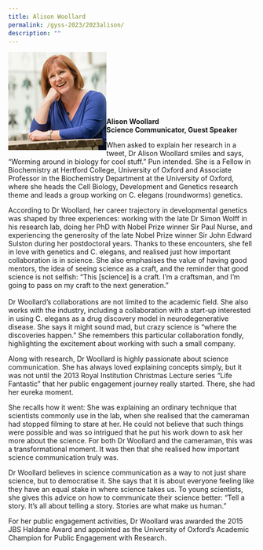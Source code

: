 ```yaml
---
title: Alison Woollard
permalink: /gyss-2023/2023alison/
description: ""
---
```

<img src="/images/GYSS%202022/alison.jpg" alt="Alison Woollard" align="left" style="width:200px">
<br>
<br>
<br>
<br>
<br>
<br>
<br>


**Alison Woollard** <br>
**Science Communicator, Guest Speaker**

When asked to explain her research in a tweet, Dr Alison Woollard smiles and says, “Worming around in biology for cool stuff.” Pun intended. She is a Fellow in Biochemistry at Hertford College, University of Oxford and Associate Professor in the Biochemistry Department at the University of Oxford, where she heads the Cell Biology, Development and Genetics research theme and leads a group working on C. elegans (roundworms) genetics.  
  
According to Dr Woollard, her career trajectory in developmental genetics was shaped by three experiences: working with the late Dr Simon Wolff in his research lab, doing her PhD with Nobel Prize winner Sir Paul Nurse, and experiencing the generosity of the late Nobel Prize winner Sir John Edward Sulston during her postdoctoral years. Thanks to these encounters, she fell in love with genetics and C. elegans, and realised just how important collaboration is in science. She also emphasises the value of having good mentors, the idea of seeing science as a craft, and the reminder that good science is not selfish: “This \[science\] is a craft. I’m a craftsman, and I’m going to pass on my craft to the next generation.”  
&nbsp;  
Dr Woollard’s collaborations are not limited to the academic field. She also works with the industry, including a collaboration with a start-up interested in using C. elegans as a drug discovery model in neurodegenerative disease. She says it might sound mad, but crazy science is “where the discoveries happen.” She remembers this particular collaboration fondly, highlighting the excitement about working with such a small company.  
  
Along with research, Dr Woollard is highly passionate about science communication. She has always loved explaining concepts simply, but it was not until the 2013 Royal Institution Christmas Lecture series “Life Fantastic” that her public engagement journey really started. There, she had her eureka moment.  
  
She recalls how it went: She was explaining an ordinary technique that scientists commonly use in the lab, when she realised that the cameraman had stopped filming to stare at her. He could not believe that such things were possible and was so intrigued that he put his work down to ask her more about the science. For both Dr Woollard and the cameraman, this was a transformational moment. It was then that she realised how important science communication truly was.  
  
Dr Woollard believes in science communication as a way to not just share science, but to democratise it. She says that it is about everyone feeling like they have an equal stake in where science takes us. To young scientists, she gives this advice on how to communicate their science better: “Tell a story. It’s all about telling a story. Stories are what make us human.”  
  
For her public engagement activities, Dr Woollard was awarded the 2015 JBS Haldane Award and appointed as the University of Oxford’s Academic Champion for Public Engagement with Research.